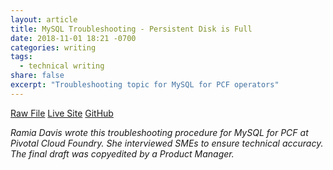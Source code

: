 ```yaml
---
layout: article
title: MySQL Troubleshooting - Persistent Disk is Full
date: 2018-11-01 18:21 -0700
categories: writing
tags:
  - technical writing
share: false
excerpt: "Troubleshooting topic for MySQL for PCF operators"
---
```

<a href="/downloads/troubleshoot.html.md.erb" class="btn" download="Full Persistent Disk">Raw File</a>  <a href="https://docs.pivotal.io/p-mysql/2-4/troubleshoot.html#persistent-disk" class="btn">Live Site</a> <a href="https://github.com/pivotal-cf/docs-mysql/blob/2.4/troubleshoot.html.md.erb" class="btn">GitHub</a>

_Ramia Davis wrote this troubleshooting procedure for MySQL for PCF at Pivotal Cloud Foundry. She interviewed SMEs to ensure technical accuracy. The final draft was copyedited by a Product Manager._
